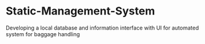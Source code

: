 # Static-Management-System
Developing a local database and information interface with UI for automated system for baggage handling  
